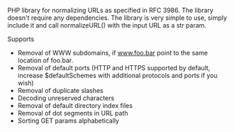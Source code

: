 PHP library for normalizing URLs as specified in RFC 3986. The library doesn't
require any dependencies. The library is very simple to use, simply include it
and call normalizeURL() with the input URL as a str param.

Supports

- Removal of WWW subdomains, if www.foo.bar point to the same location of foo.bar.
- Removal of default ports (HTTP and HTTPS supported by default, increase $defaultSchemes
  with additional protocols and ports if you wish)
- Removal of duplicate slashes
- Decoding unreserved characters
- Removal of default directory index files
- Removal of dot segments in URL path
- Sorting GET params alphabetically
